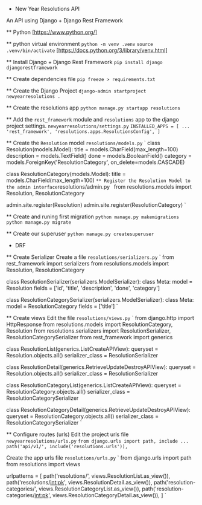* New Year Resolutions API

An API using Django + Django Rest Framework


** Python
[https://www.python.org/]

** python virtual environment
`python -m venv .venv`
`source .venv/bin/activate`
[https://docs.python.org/3/library/venv.html]

** Install Django + Django Rest Framework
`pip install django djangorestframework`

** Create dependencies file
`pip freeze > requirements.txt`

** Create the Django Project
`django-admin startproject newyearresolutions .`

** Create the resolutions app
`python manage.py startapp resolutions`

** Add the `rest_framework` module and `resolutions` app to the django project settings.
`newyearresolutions/settings.py`
`
INSTALLED_APPS = [
    ...
    'rest_framework',
    'resolutions.apps.ResolutionsConfig',
]
`

** Create the `Resolution` model
`resolutions/models.py`
`
class Resolution(models.Model):
    title = models.CharField(max_length=100)
    description = models.TextField()
    done = models.BooleanField()
    category = models.ForeignKey('ResolutionCategory', on_delete=models.CASCADE)

class ResolutionCategory(models.Model):
    title = models.CharField(max_length=100)
`
** Register the Resolution Model to the admin interface
`resolutions/admin.py`
`
from resolutions.models import Resolution, ResolutionCategory

admin.site.register(Resolution)
admin.site.register(ResolutionCategory)
`

** Create and runing first migration
`python manage.py makemigrations`
`python manage.py migrate`

** Create our superuser
`python manage.py createsuperuser`

* DRF

** Create Serializer
Create a file `resolutions/serializers.py`
`
from rest_framework import serializers
from resolutions.models import Resolution, ResolutionCategory

class ResolutionSerializer(serializers.ModelSerializer):
    class Meta:
        model = Resolution
        fields = ['id', 'title', 'description', 'done', 'category']

class ResolutionCategorySerializer(serializers.ModelSerializer):
    class Meta:
        model = ResolutionCategory
        fields = ['title']
`

** Create views
Edit the file `resolutions/views.py`
`
from django.http import HttpResponse
from resolutions.models import ResolutionCategory, Resolution
from resolutions.serializers import ResolutionSerializer, ResolutionCategorySerializer
from rest_framework import generics

class ResolutionList(generics.ListCreateAPIView):
    queryset = Resolution.objects.all()
    serializer_class = ResolutionSerializer

class ResolutionDetail(generics.RetrieveUpdateDestroyAPIView):
    queryset = Resolution.objects.all()
    serializer_class = ResolutionSerializer

class ResolutionCategoryList(generics.ListCreateAPIView):
    queryset = ResolutionCategory.objects.all()
    serializer_class = ResolutionCategorySerializer

class ResolutionCategoryDetail(generics.RetrieveUpdateDestroyAPIView):
    queryset = ResolutionCategory.objects.all()
    serializer_class = ResolutionCategorySerializer
`

** Configure routes (urls)
Edit the project urls file `newyearresolutions/urls.py`
`
from django.urls import path, include
...
path('api/v1/', include('resolutions.urls')),
`

Create the app urls file `resolutions/urls.py`
`
from django.urls import path
from resolutions import views

urlpatterns = [
    path('resolutions/',  views.ResolutionList.as_view()),
    path('resolutions/<int:pk>',  views.ResolutionDetail.as_view()),
    path('resolution-categories/',  views.ResolutionCategoryList.as_view()),
    path('resolution-categories/<int:pk>',  views.ResolutionCategoryDetail.as_view()),
]
`





